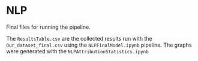 # NLP

Final files for running the pipeline.

The `ResultsTable.csv` are the collected results run with the `Our_dataset_final.csv` using the `NLPFinalModel.ipynb` pipeline.
The graphs were generated with the `NLPAttributionStatistics.ipynb`
